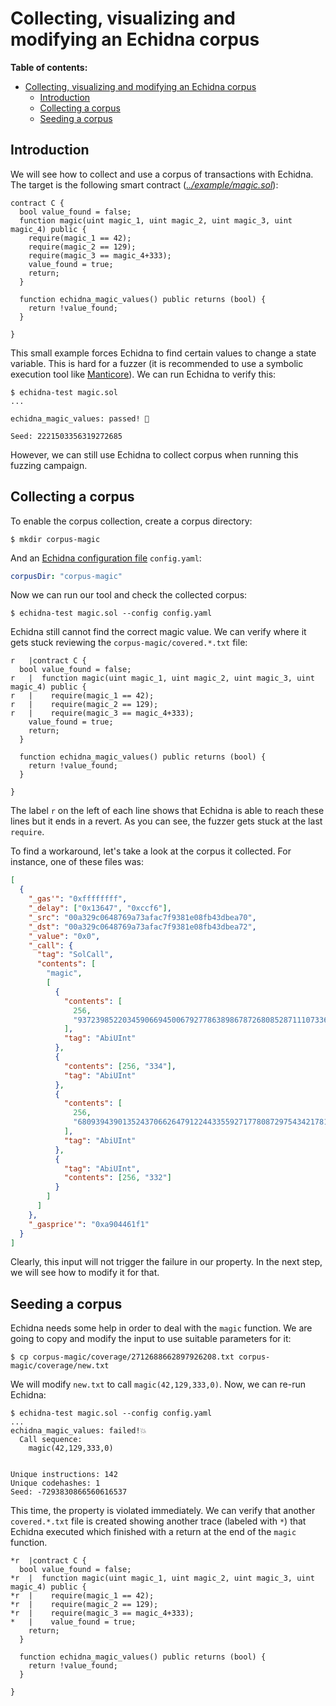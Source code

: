 # Collecting, visualizing and modifying an Echidna corpus

**Table of contents:**

- [Collecting, visualizing and modifying an Echidna corpus](#collecting-visualizing-and-modifying-an-echidna-corpus)
  - [Introduction](#introduction)
  - [Collecting a corpus](#collecting-a-corpus)
  - [Seeding a corpus](#seeding-a-corpus)

## Introduction

We will see how to collect and use a corpus of transactions with Echidna. The target is the following smart contract (_[../example/magic.sol](../example/magic.sol)_):

```Solidity
contract C {
  bool value_found = false;
  function magic(uint magic_1, uint magic_2, uint magic_3, uint magic_4) public {
    require(magic_1 == 42);
    require(magic_2 == 129);
    require(magic_3 == magic_4+333);
    value_found = true;
    return;
  }

  function echidna_magic_values() public returns (bool) {
    return !value_found;
  }

}
```

This small example forces Echidna to find certain values to change a state variable. This is hard for a fuzzer
(it is recommended to use a symbolic execution tool like [Manticore](https://github.com/trailofbits/manticore)).
We can run Echidna to verify this:

```
$ echidna-test magic.sol
...

echidna_magic_values: passed! 🎉

Seed: 2221503356319272685
```

However, we can still use Echidna to collect corpus when running this fuzzing campaign.

## Collecting a corpus

To enable the corpus collection, create a corpus directory:

```
$ mkdir corpus-magic
```

And an [Echidna configuration file](https://github.com/crytic/echidna/wiki/Config) `config.yaml`:

```yaml
corpusDir: "corpus-magic"
```

Now we can run our tool and check the collected corpus:

```
$ echidna-test magic.sol --config config.yaml
```

Echidna still cannot find the correct magic value. We can verify where it gets stuck reviewing the `corpus-magic/covered.*.txt` file:

```
r   |contract C {
  bool value_found = false;
r   |  function magic(uint magic_1, uint magic_2, uint magic_3, uint magic_4) public {
r   |    require(magic_1 == 42);
r   |    require(magic_2 == 129);
r   |    require(magic_3 == magic_4+333);
    value_found = true;
    return;
  }

  function echidna_magic_values() public returns (bool) {
    return !value_found;
  }

}
```

The label `r` on the left of each line shows that Echidna is able to reach these lines but it ends in a revert.
As you can see, the fuzzer gets stuck at the last `require`.

To find a workaround, let's take a look at the corpus it collected. For instance, one of these files was:

```json
[
  {
    "_gas'": "0xffffffff",
    "_delay": ["0x13647", "0xccf6"],
    "_src": "00a329c0648769a73afac7f9381e08fb43dbea70",
    "_dst": "00a329c0648769a73afac7f9381e08fb43dbea72",
    "_value": "0x0",
    "_call": {
      "tag": "SolCall",
      "contents": [
        "magic",
        [
          {
            "contents": [
              256,
              "93723985220345906694500679277863898678726808528711107336895287282192244575836"
            ],
            "tag": "AbiUInt"
          },
          {
            "contents": [256, "334"],
            "tag": "AbiUInt"
          },
          {
            "contents": [
              256,
              "68093943901352437066264791224433559271778087297543421781073458233697135179558"
            ],
            "tag": "AbiUInt"
          },
          {
            "tag": "AbiUInt",
            "contents": [256, "332"]
          }
        ]
      ]
    },
    "_gasprice'": "0xa904461f1"
  }
]
```

Clearly, this input will not trigger the failure in our property. In the next step, we will see how to modify it for that.

## Seeding a corpus

Echidna needs some help in order to deal with the `magic` function. We are going to copy and modify the input to use suitable
parameters for it:

```
$ cp corpus-magic/coverage/2712688662897926208.txt corpus-magic/coverage/new.txt
```

We will modify `new.txt` to call `magic(42,129,333,0)`. Now, we can re-run Echidna:

```
$ echidna-test magic.sol --config config.yaml
...
echidna_magic_values: failed!💥
  Call sequence:
    magic(42,129,333,0)


Unique instructions: 142
Unique codehashes: 1
Seed: -7293830866560616537

```

This time, the property is violated immediately. We can verify that another `covered.*.txt` file is created showing another trace (labeled with `*`) that Echidna executed which finished with a return at the end of the `magic` function.

```
*r  |contract C {
  bool value_found = false;
*r  |  function magic(uint magic_1, uint magic_2, uint magic_3, uint magic_4) public {
*r  |    require(magic_1 == 42);
*r  |    require(magic_2 == 129);
*r  |    require(magic_3 == magic_4+333);
*   |    value_found = true;
    return;
  }

  function echidna_magic_values() public returns (bool) {
    return !value_found;
  }

}
```
